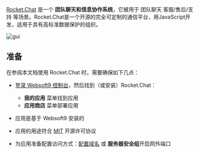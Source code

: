 [Rocket.Chat](https://www.rocket.chat/) 是一个 **团队聊天和信息协作系统**，它被用于 团队聊天 客服/售后/支持  等场景。Rocket.Chat是一个开源的完全可定制的通信平台，用JavaScript开发，适用于具有高标准数据保护的组织。


![gui](https://libs.websoft9.com/Websoft9/DocsPicture/zh/rocketchat/rocketchat-gui-websoft9.png)


## 准备

在参阅本文档使用 Rocket.Chat 时，需要确保如下几点：

- [登录 Websoft9 控制台](./login-console)，然后找到（或安装）Rocket.Chat：
  - **我的应用** 菜单找到应用 
  - **应用商店** 菜单部署应用

- 应用是基于 Websoft9 安装的


- 应用的用途符合 [MIT](https://opensource.org/licenses/MIT) 开源许可协议


- 为应用准备配置访问方式：[配置域名](./domain-set) 或 **服务器安全组**开启网外端口